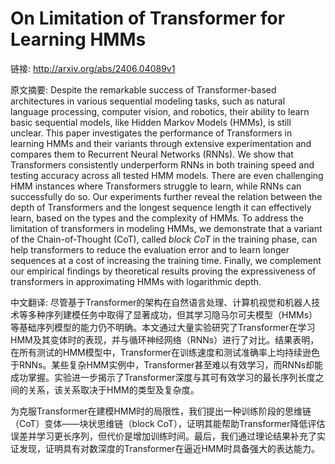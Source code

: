 # On Limitation of Transformer for Learning HMMs

链接: http://arxiv.org/abs/2406.04089v1

原文摘要:
Despite the remarkable success of Transformer-based architectures in various
sequential modeling tasks, such as natural language processing, computer
vision, and robotics, their ability to learn basic sequential models, like
Hidden Markov Models (HMMs), is still unclear. This paper investigates the
performance of Transformers in learning HMMs and their variants through
extensive experimentation and compares them to Recurrent Neural Networks
(RNNs). We show that Transformers consistently underperform RNNs in both
training speed and testing accuracy across all tested HMM models. There are
even challenging HMM instances where Transformers struggle to learn, while RNNs
can successfully do so. Our experiments further reveal the relation between the
depth of Transformers and the longest sequence length it can effectively learn,
based on the types and the complexity of HMMs. To address the limitation of
transformers in modeling HMMs, we demonstrate that a variant of the
Chain-of-Thought (CoT), called $\textit{block CoT}$ in the training phase, can
help transformers to reduce the evaluation error and to learn longer sequences
at a cost of increasing the training time. Finally, we complement our empirical
findings by theoretical results proving the expressiveness of transformers in
approximating HMMs with logarithmic depth.

中文翻译:
尽管基于Transformer的架构在自然语言处理、计算机视觉和机器人技术等多种序列建模任务中取得了显著成功，但其学习隐马尔可夫模型（HMMs）等基础序列模型的能力仍不明确。本文通过大量实验研究了Transformer在学习HMM及其变体时的表现，并与循环神经网络（RNNs）进行了对比。结果表明，在所有测试的HMM模型中，Transformer在训练速度和测试准确率上均持续逊色于RNNs。某些复杂HMM实例中，Transformer甚至难以有效学习，而RNNs却能成功掌握。实验进一步揭示了Transformer深度与其可有效学习的最长序列长度之间的关系，该关系取决于HMM的类型及复杂度。

为克服Transformer在建模HMM时的局限性，我们提出一种训练阶段的思维链（CoT）变体——块状思维链（block CoT），证明其能帮助Transformer降低评估误差并学习更长序列，但代价是增加训练时间。最后，我们通过理论结果补充了实证发现，证明具有对数深度的Transformer在逼近HMM时具备强大的表达能力。
